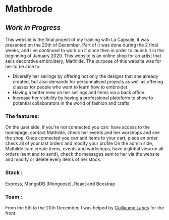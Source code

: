 # Mathbrode

## _Work in Progress_

This website is the final project of my training with La Capsule, it was presented on the 20th of December. Part of it was done during the 2 final weeks, and i've continued to work on it since then in order to launch it in the beginning of January 2020. 
This website is an online shop for an artist that sells decorative embroidery; Mathilde. The purpose of this website was for her to be able to:
  - Diversify her sellings by offering not only the designs that she already created, but also demands for personnalised projects as well as offering classes for people who want to learn how to embroider.
  - Having a better view on her sellings and items via a back office.
  - Increase her visibility by having a professional plateform to show to potential collaborators in the world of fashion and crafts
  
### The features:
On the user side, if you're not connected you can: have access to the homepage, contact Mathilde, check her events and her worshops and see the shop. Once connected you can add items to your cart, place an order, check all of your last orders and modify your profile
On the admin side, Mathilde can: create items, events and workshops, have a global view on all orders (sent and to send), check the messages sent to her via the website and modify or delete every items of her stock.


### Stack :
Express, MongoDB (Mongoose), React and Boostrap 


### Team :

From the 5th to the 20th December, I was helped by [Guillaume Lanes](https://github.com/G-Lanes/) for the front.
